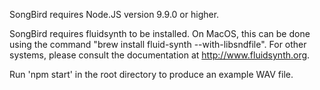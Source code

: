 SongBird requires Node.JS version 9.9.0 or higher.

SongBird requires fluidsynth to be installed. On MacOS, this can be done
using the command "brew install fluid-synth --with-libsndfile". For other
systems, please consult the documentation at http://www.fluidsynth.org.

Run 'npm start' in the root directory to produce an example WAV file.
